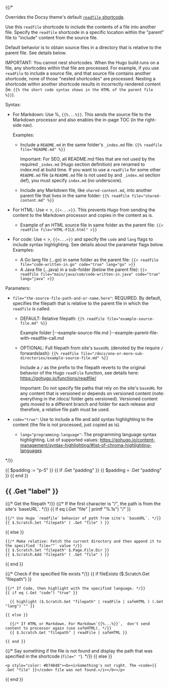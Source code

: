 {{/*

  Overrides the Docsy theme's default
  [`readfile` shortcode](https://github.com/google/docsy/blob/main/layouts/shortcodes/readfile.md).
  
  
  Use this `readfile` shortcode to include the contents of a file into another file.
  Specify the `readfile` shortcode in a specific location within the "parent"
  file to "include" content from the source file.
  
  Default behavior is to obtain source files in a directory that is relative to
  the parent file. See details below.
  
  IMPORTANT: You cannot nest shortcodes. When the Hugo build runs on a file,
  any shortcodes within that file are processed. For example, if you use `readFile`
  to include a source file, and that source file contains another shortcode,
  none of those "nested shortcodes" are processed. Nesting a shortcode within another
  shortcode results in incorrectly rendered content
  (ie. `{{% the short code syntax shows in the HTML of the parent file %}}`).
  
  Syntax:
  * For Markdown: Use %, `{{%...%}}`. This sends the source file to the Markdown
    processor and also enables the in-page TOC (in the right-side nav).
  
    Examples:
    * Include a `README.md` in the same folder's `_index.md` file:
      `{{% readfile file="README.md" %}}`
  
      Important: For SEO, all README.md files that are not used by the required
      `_index.md` (Hugo section definition) are renamed to index.md at build time.
      If you want to use a `readFile` for some other `README.md` file
      (a `README.md` file is not used by and `_index.md` section def),
      you must specify `index.md` (no underscore).
  
    * Include any Markdown file, like `shared-content.md`, into another
      parent file that lives in the same folder:
      `{{% readfile file="shared-content.md" %}}`
  
  * For HTML: Use < >, `{{<...>}}`. This prevents Hugo from sending the content to
    the Markdown processor and copies in the content as is.
  
    * Example of an HTML source file in same folder as the parent file:
      `{{< readfile file="HTML-FILE.html" >}}`
  
  * For code: Use < >, `{{<...>}}` and specify the `code` and `lang` flags to include
    syntax highlighting. See details about the parameter flags below.
    Examples:
    * A Go lang file (...go) in same folder as the parent file:
      `{{< readfile file="code-written-in.go" code="true" lang="go" >}}`
    * A Java file (...java) in a sub-folder (below the parent file):
      `{{< readfile file="main/java/com/code-written-in.java" code="true" lang="java" >}}`
  
  Parameters:
  * `file="the-source-file-path-and-or-name.here"`: REQUIRED. By default,
    specifies the filepath that is relative to the parent file in which the `readfile` is called.
    * DEFAULT: Relative filepath:
      `{{% readfile file="example-source-file.md" %}}`
  
      Example folder
        |--example-source-file.md
        |--example-parent-file-with-readfile-call.md
  
    * OPTIONAL: Full filepath from site's `baseURL` (denoted by the require `/` forwardslash):
      `{{% readfile file="/docs/one-or-more-sub-directories/example-source-file.md" %}}`
  
      Include a `/` as the prefix to the filepath reverts to the original behavior
      of the Hugo `readFile` function, see details here:
      https://gohugo.io/functions/readfile/
  
      Important: Do not specify file paths that rely on the site's `baseURL`
      for any content that is versioned or depends on versioned content
      (note: everything in the /docs/ folder gets versioned).
      Versioned content gets moved to a different branch and folder for each
      release and therefore, a relative file path must be used.
  
  * `code="true"`: Use to include a file and add syntax highlighting to the content
    (the file is not processed, just copied as is).
  
    * `lang="programming-language"`: The programming language syntax highlighting.
      List of supported values:
      https://gohugo.io/content-management/syntax-highlighting/#list-of-chroma-highlighting-languages
  
*/}}

{{ $padding := "p-5" }}
{{ if .Get "padding" }}
  {{ $padding = .Get "padding" }}
{{ end }}

<h2 class="wvu-shout h6 wvu-text-letter-spacing-lg text-muted mt-5">{{ .Get "label" }}</h2>
<div class='{{ $padding }} border border-1 border-black-50 border-bottom-0 rounded-top-3'>
  {{/* Get the filepath */}}
  {{/* If the first character is "/", the path is from the site's `baseURL`. */}}
  {{ if eq (.Get "file" | printf "%.1s") "/" }}
  
    {{/* Use Hugo `readfile` behavior of path from site's `baseURL`. */}}
    {{ $.Scratch.Set "filepath" ( .Get "file" ) }}
  
  {{ else }}
  
    {{/* Make relative: Fetch the current directory and then append it to the specified `file=""` value */}}
    {{ $.Scratch.Set "filepath" $.Page.File.Dir }}
    {{ $.Scratch.Add "filepath" ( .Get "file" ) }}
  
  {{ end }}
  
  {{/* Check if the specified file exists */}}
  {{ if fileExists ($.Scratch.Get "filepath") }}
  
    {{/* If Code, then highlight with the specified language. */}}
    {{ if eq (.Get "code") "true" }}
    
      {{ highlight ($.Scratch.Get "filepath" | readFile | safeHTML ) (.Get "lang") "" }}
    
    {{ else }}
    
      {{/* If HTML or Markdown. For Markdown`{{%...%}}`,  don't send content to processor again (use safeHTML). */}}
      {{ $.Scratch.Get "filepath" | readFile | safeHTML }}
    
    {{ end }}
  
  {{/* Say something if the file is not found and display the path that was specified in the shortcode (`file=" "`). */}}
  {{ else }}
  
    <p style="color: #D74848"><b><i>Something's not right. The <code>{{ .Get "file" }}</code> file was not found.</i></b></p>
  
  {{ end }}
</div>